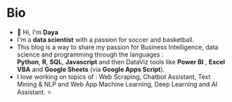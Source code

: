 # Bio

- 👋 Hi, I'm **Daya**
- I'm a **data scientist** with a passion for soccer and basketball.
- This blog is a way to share my passion for Business Intelligence, data science and programming through the languages :  
 **Python**, **R**, **SQL**, **Javascript** and then DataViz tools like **Power BI** , **Excel VBA** and **Google Sheets** (via **Google Apps Script**).  
- I love working on topics of : Web Scraping, Chatbot Assistant, Text Mining & NLP and Web App Machine Learning, Deep Learning and AI Assistant. ⭐  
